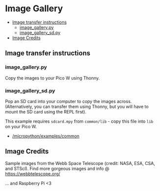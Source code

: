 # Image Gallery <!-- omit in toc -->

- [Image transfer instructions](#image-transfer-instructions)
  - [image_gallery.py](#image_gallerypy)
  - [image_gallery_sd.py](#image_gallery_sdpy)
- [Image Credits](#image-credits)

## Image transfer instructions

### image_gallery.py

Copy the images to your Pico W using Thonny.

### image_gallery_sd.py

Pop an SD card into your computer to copy the images across. (Alternatively, you can transfer them using Thonny, but you will have to mount the SD card using the REPL first).

This example requires `sdcard.mpy` from `common/lib`  - copy this file into `lib` on your Pico W.

- [/micropython/examples/common](../common)

## Image Credits

Sample images from the Webb Space Telescope (credit: NASA, ESA, CSA, and STScI).
Find more gorgeous images and info @ https://webbtelescope.org/

... and Raspberry Pi <3